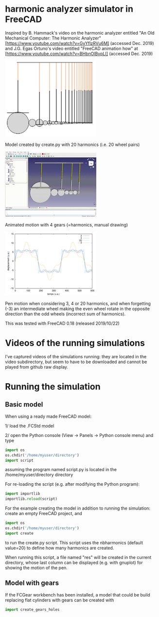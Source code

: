 # harmonic analyzer simulator in FreeCAD

Inspired by B. Hammack's video on the harmonic analyzer entitled "An Old Mechanical Computer: The Harmonic Analyzer" 
[https://www.youtube.com/watch?v=GyYflzRVu6M] (accessed Dec. 2019) and J.G. Egas Ortuno's video entitled "FreeCAD animation 
how" at [https://www.youtube.com/watch?v=BHbnOlBvpLI] (accessed Dec. 2019)

<img src="20.png" width="300">

Model created by create.py with 20 harmonics (i.e. 20 wheel pairs)

<img src="video/FreeCAD2019-12-25_4harmonics.gif" width="300">

Animated motion with 4 gears (=harmonics, manual drawing)

<img src="simulation.png" width="300">

Pen motion when considering 3, 4 or 20 harmonics, and when forgetting (-3) an intermediate wheel making the even wheel rotate in the opposite direction than the odd wheels (incorrect sum of harmonics).

This was tested with FreeCAD 0.18 (released 2019/10/22)

# Videos of the running simulations

I've captured videos of the simulations running: they are located in the video subdirectory, but seem to have to be downloaded and cannot be played from github raw display.

# Running the simulation

## Basic model

When using a ready made FreeCAD model:

1/ load the .FCStd model

2/ open the Python console (View → Panels → Python console menu) and type

```python
import os
os.chdir('/home/myuser/directory')
import script
```
assuming the program named script.py is located in the /home/myuser/directory directory

For re-loading the script (e.g. after modifying the Python program):
```python
import importlib
importlib.reload(script)
```

For the example creating the model in addition to running the simulation: create an empty FreeCAD project, and
```python
import os
os.chdir('/home/myuser/directory')
import create
```
to run the create.py script. This script uses the nbharmonics (default value=20) to define how many harmonics are created.

When running this script, a file named "res" will be created in the current directory, whose last column can be displayed (e.g. with gnuplot) for showing the motion of the pen.

## Model with gears

If the FCGear workbench has been installed, a model that could be build replacing flat cylinders with gears
can be created with
```python
import create_gears_holes
```
